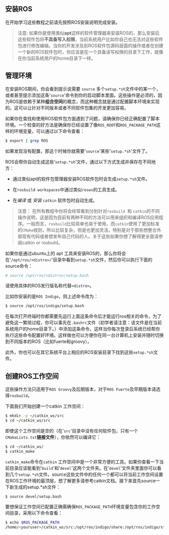 ## 安装ROS
在开始学习这些教程之前请先按照ROS安装说明完成安装。


> 注意: 如果你是使用类似**apt**这样的软件管理器来安装ROS的，那么安装后这些软件包将**不具备写入权限**，当前系统用户比如你自己也无法对这些软件包进行修改编辑。当你的开发涉及到ROS软件包源码层面的操作或者在创建一个新的ROS软件包时，你应该是在一个具备读写权限的目录下工作，就像在你当前系统用户的home目录下一样。


## 管理环境
在安装ROS期间，你会看到提示说需要 `source` 多个`setup.*sh`文件中的某一个，或者甚至提示添加这条'`source`'命令到你的启动脚本里面。这些操作是必须的，因为ROS是依赖于某种**组合空间**的概念，而这种概念就是通过配置脚本环境来实现的。这可以让针对不同版本或者不同软件包集的开发更加容易。

如果你在查找和使用ROS软件包方面遇到了问题，请确保你已经正确配置了脚本环境。一个检查的好方法是确保你已经设置了像`ROS_ROOT`和`ROS_PACKAGE_PATH`这样的环境变量，可以通过以下命令查看：

```sh
$ export | grep ROS
```
如果发现没有配置，那这个时候你就需要'`source`'某些'`setup.*sh`’文件了。

ROS会帮你自动生成这些‘`setup.*sh`’文件，通过以下方式生成并保存在不同地方：

+ 通过类似apt的软件包管理器安装ROS软件包时会生成`setup.*sh`文件。
+ 在`rosbuild workspaces`中通过类似`rosws`的工具生成。

+ 在*编译* 或 *安装* `catkin` 软件包时自动生成。


> 注意： 在所有教程中你将会经常看到分别针对`rosbuild `和 `catkin`的不同操作说明，这是因为目前有两种不同的方法可以用来组织和编译ROS应用程序。一般而言，`rosbuild`比较简单也易于使用，而`catkin`使用了更加标准的`CMake`规则，所以比较复杂，但是也更加灵活，特别是对于那些想整合外部现有代码或者想发布自己代码的人。关于这些如果你想了解得更全面请参阅catkin or rosbuild。

如果你是通过ubuntu上的 apt 工具来安装ROS的，那么你将会在'`/opt/ros/<distro>/`'目录中看到`setup.*sh`文件，然后你可以执行下面的source命令：

```sh
# source /opt/ros/<distro>/setup.bash
```
请使用具体的ROS发行版名称代替`<distro>`。

比如你安装的是`ROS Indigo`，则上述命令改为：
```sh
$ source /opt/ros/indigo/setup.bash
```
在每次打开终端时你都需要先运行上面这条命令后才能运行ros相关的命令，为了避免这一繁琐过程，你可以事先在`.bashrc`文件（初学者请注意：该文件是在当前系统用户的home目录下。）中添加这条命令，这样当你每次登录后系统已经帮你执行这些命令配置好环境。这样做也可以方便你在同一台计算机上安装并随时切换到不同版本的ROS（比如fuerte和groovy）。

此外，你也可以在其它系统平台上相应的ROS安装目录下找到这些`setup.*sh`文件。

## 创建ROS工作空间



这些操作方法只适用于`ROS Groovy`及后期版本，对于`ROS Fuerte`及早期版本请选择`rosbuild`。

下面我们开始创建一个catkin 工作空间：

```sh
$ mkdir -p ~/catkin_ws/src
$ cd ~/catkin_ws/src
```
即使这个工作空间是空的（在'`src`'目录中没有任何软件包，只有一个`CMakeLists.txt`**链接文件**），你依然可以编译它：

```sh
$ cd ~/catkin_ws/
$ catkin_make
```
`catkin_make`命令在`catkin` 工作空间中是一个非常方便的工具。如果你查看一下当前目录应该能看到'`build`'和'`devel`'这两个文件夹。在'`devel`'文件夹里面你可以看到几个`setup.*sh`文件。source这些文件中的任何一个都可以将当前工作空间设置在ROS工作环境的最顶层，想了解更多请参考catkin文档。接下来首先source一下新生成的setup.*sh文件：

```sh
$ source devel/setup.bash
```
要想保证工作空间已配置正确需确保`ROS_PACKAGE_PATH`环境变量包含你的工作空间目录，采用以下命令查看：

```sh
$ echo $ROS_PACKAGE_PATH
/home/<youruser>/catkin_ws/src:/opt/ros/indigo/share:/opt/ros/indigo/stacks
```